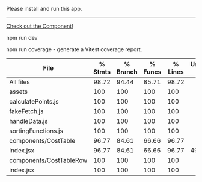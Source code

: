 Please install and run this app.

---
[Check out the Component!](https://thegetitguy.github.io/charter-project/dist/)

npm run dev

npm run coverage - generate a Vitest coverage report.  

File                     | % Stmts | % Branch | % Funcs | % Lines | Uncovered Line #s 
-------------------------|---------|----------|---------|---------|-------------------
All files                |   98.72 |    94.44 |   85.71 |   98.72 | 
 assets                  |     100 |      100 |     100 |     100 | 
  calculatePoints.js     |     100 |      100 |     100 |     100 | 
  fakeFetch.js           |     100 |      100 |     100 |     100 | 
  handleData.js          |     100 |      100 |     100 |     100 | 
  sortingFunctions.js    |     100 |      100 |     100 |     100 | 
 components/CostTable    |   96.77 |    84.61 |   66.66 |   96.77 | 
  index.jsx              |   96.77 |    84.61 |   66.66 |   96.77 | 49-50
 components/CostTableRow |     100 |      100 |     100 |     100 | 
  index.jsx              |     100 |      100 |     100 |     100 | 